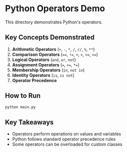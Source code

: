 # Python Operators Demo

This directory demonstrates Python's operators.

## Key Concepts Demonstrated

1. **Arithmetic Operators** (`+`, `-`, `*`, `/`, `//`, `%`, `**`)
2. **Comparison Operators** (`==`, `!=`, `<`, `>`, `<=`, `>=`)
3. **Logical Operators** (`and`, `or`, `not`)
4. **Assignment Operators** (`=`, `+=`, `*=`)
5. **Membership Operators** (`in`, `not in`)
6. **Identity Operators** (`is`, `is not`)
7. **Operator Precedence**

## How to Run

```bash
python main.py
```

## Key Takeaways

- Operators perform operations on values and variables
- Python follows standard operator precedence rules
- Some operators can be overloaded for custom classes
